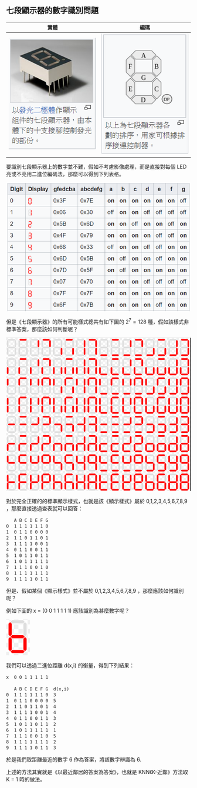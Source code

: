 ## 七段顯示器的數字識別問題

實體 | 編碼
----|------
![](./img/7segReal.png) | ![](./img/7segLayout.png)

要識別七段顯示器上的數字並不難，假如不考慮影像處理，而是直接對每個 LED 亮或不亮用二進位編碼法，那麼可以得到下列表格。

![](./img/7segTable.png)

但是《七段顯示器》的所有可能樣式總共有如下圖的 $`2^7=128`$ 種，假如該樣式非標準答案，那麼該如何判斷呢？

![](./img/7segAll.png)


對於完全正確的的標準顯示樣式，也就是該《顯示樣式》屬於 0,1,2,3,4,5,6,7,8,9 ，那麼直接透過查表就可以回答：

```
   A B C D E F G
0  1 1 1 1 1 1 0
1  0 1 1 0 0 0 0
2  1 1 0 1 1 0 1
3  1 1 1 1 0 0 1
4  0 1 1 0 0 1 1
5  1 0 1 1 0 1 1
6  1 0 1 1 1 1 1
7  1 1 1 0 0 1 0
8  1 1 1 1 1 1 1
9  1 1 1 1 0 1 1
```

但是、假如某個《顯示樣式》並不屬於 0,1,2,3,4,5,6,7,8,9 ，那麼應該如何識別呢？

例如下圖的 x = (0 0 1 1 1 1 1) 應該識別為甚麼數字呢？

![](./img/7segAlmost6.png)

我們可以透過二進位距離 d(x,i) 的衡量，得到下列結果：

```
x  0 0 1 1 1 1 1  

   A B C D E F G  d(x,i)
0  1 1 1 1 1 1 0  3
1  0 1 1 0 0 0 0  5
2  1 1 0 1 1 0 1  4
3  1 1 1 1 0 0 1  4
4  0 1 1 0 0 1 1  3
5  1 0 1 1 0 1 1  2
6  1 0 1 1 1 1 1  1
7  1 1 1 0 0 1 0  5
8  1 1 1 1 1 1 1  2
9  1 1 1 1 0 1 1  3
```

於是我們取距離最近的數字 6 作為答案，將該數字辨識為 6.

上述的方法其實就是《以最近鄰居的答案為答案》，也就是 KNN《K-近鄰》方法取 K = 1 時的做法。

